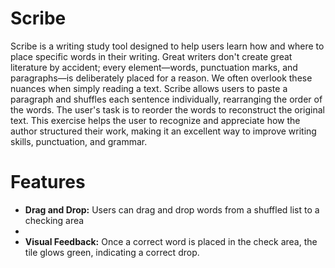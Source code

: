 <html>
<h1>Scribe</h1>
<p>Scribe is a writing study tool designed to help users learn how and where to
place specific words in their writing. Great writers don't create great literature
by accident; every element—words, punctuation marks, and paragraphs—is
deliberately placed for a reason. We often overlook these nuances when simply reading a
text.  Scribe allows users to paste a paragraph and shuffles each sentence
individually, rearranging the order of the words. The user's task is to reorder the words to
reconstruct the original text. This exercise helps the user to recognize and appreciate
how the author structured their work, making it an excellent way to improve
writing skills, punctuation, and grammar.</p>
<h1>Features</h1>
<ul>
  <li><b>Drag and Drop:</b> Users can drag and drop words from a shuffled list to a checking area<li>
  <li><b>Visual Feedback:</b> Once a correct word is placed in the check area, the tile glows green, indicating a correct drop.</li>
</ul>

